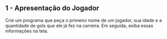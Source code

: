 ## ​1 - Apresentação do Jogador

Crie um programa que peça o primeiro nome de um jogador, sua idade e a quantidade de gols que ele já fez na carreira. Em seguida, exiba essas informações na tela.